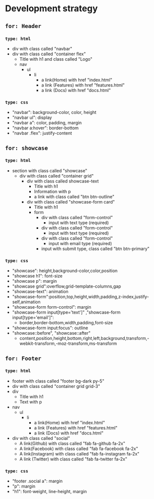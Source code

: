 # Development strategy

## `for: Header`

### `type: html`

- div with class called "navbar"
- div with class called "container flex"
	- Title with h1 and class called "Logo"
	- nav
		- ul
			- li
				- a link(Home) with href "index.html"
				- a link (Features) with href "features.html"
				- a link (Docs) with href "docs.html"

### `type: css`

- "navbar": background-color, color, height
- "navbar ul": display
- "navbar a": color, padding, margin
- "navbar a:hover": border-bottom
- "navbar .flex": justify-content

## `for: showcase`

### `type: html`

 - section with class called "showcase"
	 - div with class called "container grid"
		 -  div with class called showcase-text
			 - Title with h1
			 - Information with p
			 - a link with class called "btn btn-outline"
		- div with class called "showcase-form card"
			-  Title with h1
			-  form
				- div with class called "form-control"
					-  input with text type (required)
				-  div with class called "form-control"
					-  input with text type (required)
				-  div with class called "form-control"
					-  input with email type (required)
				-  input with submit type, class called "btn btn-primary"

### `type: css`

- "showcase": height,background-color,color,position
- "showcase h1": font-size
- "showcase p": margin
- "showcase grid":overflow,grid-template-columns,gap
- "showcase-text": animation
- "showcase-form":position,top,height,width,padding,z-index,justify-self,animation
- "showcase-form form-control": margin
- "showcase-form input[type='text']" ,"showcase-form input[type='email']":
	- border,border-bottom,width,padding,font-size
- "showcase-form input:focus": outline
- "showcase::before", "showcase::after"
	- content,position,height,bottom,right,left,background,transform,-webkit-transform,-moz-transform,ms-transform

## `for: Footer`

### `type: html`

- footer with class called "footer bg-dark py-5"
- div with class called "container grid grid-3"
- div 
	- Title with h1
	- Text with p
- nav
	- ul
		- li
			- a link(Home) with href "index.html"
			- a link (Features) with href "features.html"
			- a link (Docs) with href "docs.html"
- div with class called "social"
	- A link(Github) with class called "fab fa-github fa-2x"
	- A link(Facebook) with class called "fab fa-facebook fa-2x"
	- A link(Instagram) with class called "fab fa-instagram fa-2x"
	- A link (Twitter) with class called "fab fa-twitter fa-2x"

### `type: css`

- "footer .social a": margin
- "p": margin
- "h1": font-weight, line-height, margin

<!--

> everything in this document should be under the `must-have` milestone

A simple little website about trees.

---

## `for: site-title` (_label_)

> - the site title should be developed on a _feature branch_ named `site-title`.
> - Each issue in this section should be developed on a branch of `site-title`, and merged with a PR.
> - when all of the issues in this section have been merged to `site-title`, `site-title` can be merged to `master`

### `type: html` (_label_)

> all issues under this header will have `for: site-title` _and_ `type: html`


- A title in the web page (_issue_)
  - [ ] uses a class "centered" (_issue checklist_)

### `type: css` (_label_)

> all issues under this header will have `for: site-title` _and_ `type: css`

- "centered" class (_issue_)
  - [ ] centers an element horizontally along the page (_issue checklist_)

---

## `for: introduction` (_label_)

### `type: html` (_label_)

- A section with some fascinating words (_issue_)
  - [ ] uses a "fascinating-words" class
  - [ ] is a section element

### `type: css` (_label_)

- the "fascinating-words" class (_issue_)

---

## `for: main-text` (_label_)

### `type: html` (_label_)

- An article filled with wonder and interesting things (_issue_)
  - [ ] uses and "interesting-things" class

### `type: css` (_label_)

- the "interesting-things" class (_issue_)

---

## `for: further-reading` (_label_)

### `type: html` (_label_)

- An aside with a little text and a link for further reading (_issue_)
  - [ ] a link
  - [ ] the "aside-info" class
  - [ ] the "aside-text" class

### `type: css` (_label_)

- "aside-info" class (_issue_)
- "aside-text" class (_issue_)

---

## `for: site-navigation` (_label_)

### `type: html` (_label_)

- A navbar of site content links, clearly divided from the rest of the page (_issue_)
  - [ ] uses a "spaced-items" class
  - [ ] uses a "bottom-divider" class
- id's on all the site content containers (_issue_)
  - [ ] "summary-info"
  - [ ] "main-info"
  - [ ] "extra-info"

### `type: css` (_label_)

- the "spaced-items" class (_issue_)
- the "bottom-divider" class (_issue_)

---

## `for: contact-info` (_label_)

**As a site visitor, I want to know how I can contact the author so that I can make a new friend**

### `type: html` (_label_)

- A separated footer with some contact links (_issue_)
  - [ ] uses the "spaced-items" class
  - [ ] uses the "top-divider" class

### `type: css` (_label_)

- the "top-divider" class (_issue_)

---

## `for: finishing-touches` (_label_)

**As a perfectionist, I want everything perfect :)**

- Write final, complete README:
  - [makeareadme.com](https://www.makeareadme.com/)
  - [bulldogjob](https://bulldogjob.com/news/449-how-to-write-a-good-readme-for-your-github-project)
  - [meakaakka](https://medium.com/@meakaakka/a-beginners-guide-to-writing-a-kickass-readme-7ac01da88ab3)
- Check for styling errors with a linter & prettify code
- Validate source code on w3 to check for any last mistakes

-->
